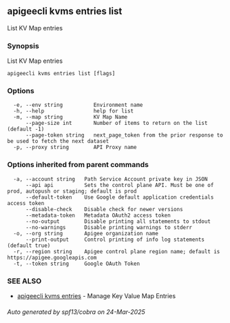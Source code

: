 ## apigeecli kvms entries list

List KV Map entries

### Synopsis

List KV Map entries

```
apigeecli kvms entries list [flags]
```

### Options

```
  -e, --env string          Environment name
  -h, --help                help for list
  -m, --map string          KV Map Name
      --page-size int       Number of items to return on the list (default -1)
      --page-token string   next_page_token from the prior response to be used to fetch the next dataset
  -p, --proxy string        API Proxy name
```

### Options inherited from parent commands

```
  -a, --account string   Path Service Account private key in JSON
      --api api          Sets the control plane API. Must be one of prod, autopush or staging; default is prod
      --default-token    Use Google default application credentials access token
      --disable-check    Disable check for newer versions
      --metadata-token   Metadata OAuth2 access token
      --no-output        Disable printing all statements to stdout
      --no-warnings      Disable printing warnings to stderr
  -o, --org string       Apigee organization name
      --print-output     Control printing of info log statements (default true)
  -r, --region string    Apigee control plane region name; default is https://apigee.googleapis.com
  -t, --token string     Google OAuth Token
```

### SEE ALSO

* [apigeecli kvms entries](apigeecli_kvms_entries.md)	 - Manage Key Value Map Entries

###### Auto generated by spf13/cobra on 24-Mar-2025
